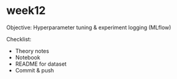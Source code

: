 # week12
Objective: Hyperparameter tuning & experiment logging (MLflow)

Checklist:
- Theory notes
- Notebook
- README for dataset
- Commit & push
